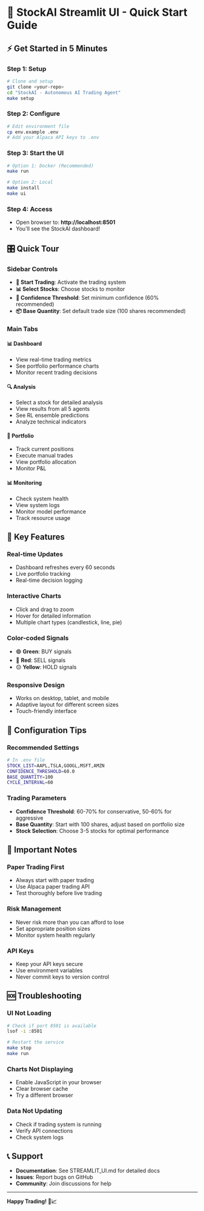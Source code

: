# 🚀 StockAI Streamlit UI - Quick Start Guide

## ⚡ Get Started in 5 Minutes

### **Step 1: Setup**
```bash
# Clone and setup
git clone <your-repo>
cd "StockAI - Autonomous AI Trading Agent"
make setup
```

### **Step 2: Configure**
```bash
# Edit environment file
cp env.example .env
# Add your Alpaca API keys to .env
```

### **Step 3: Start the UI**
```bash
# Option 1: Docker (Recommended)
make run

# Option 2: Local
make install
make ui
```

### **Step 4: Access**
- Open browser to: **http://localhost:8501**
- You'll see the StockAI dashboard!

## 🎛️ Quick Tour

### **Sidebar Controls**
- **🚀 Start Trading**: Activate the trading system
- **📊 Select Stocks**: Choose stocks to monitor
- **🎯 Confidence Threshold**: Set minimum confidence (60% recommended)
- **📦 Base Quantity**: Set default trade size (100 shares recommended)

### **Main Tabs**

#### **📊 Dashboard**
- View real-time trading metrics
- See portfolio performance charts
- Monitor recent trading decisions

#### **🔍 Analysis**
- Select a stock for detailed analysis
- View results from all 5 agents
- See RL ensemble predictions
- Analyze technical indicators

#### **💼 Portfolio**
- Track current positions
- Execute manual trades
- View portfolio allocation
- Monitor P&L

#### **📊 Monitoring**
- Check system health
- View system logs
- Monitor model performance
- Track resource usage

## 🎯 Key Features

### **Real-time Updates**
- Dashboard refreshes every 60 seconds
- Live portfolio tracking
- Real-time decision logging

### **Interactive Charts**
- Click and drag to zoom
- Hover for detailed information
- Multiple chart types (candlestick, line, pie)

### **Color-coded Signals**
- 🟢 **Green**: BUY signals
- 🔴 **Red**: SELL signals  
- 🟡 **Yellow**: HOLD signals

### **Responsive Design**
- Works on desktop, tablet, and mobile
- Adaptive layout for different screen sizes
- Touch-friendly interface

## 🔧 Configuration Tips

### **Recommended Settings**
```bash
# In .env file
STOCK_LIST=AAPL,TSLA,GOOGL,MSFT,AMZN
CONFIDENCE_THRESHOLD=60.0
BASE_QUANTITY=100
CYCLE_INTERVAL=60
```

### **Trading Parameters**
- **Confidence Threshold**: 60-70% for conservative, 50-60% for aggressive
- **Base Quantity**: Start with 100 shares, adjust based on portfolio size
- **Stock Selection**: Choose 3-5 stocks for optimal performance

## 🚨 Important Notes

### **Paper Trading First**
- Always start with paper trading
- Use Alpaca paper trading API
- Test thoroughly before live trading

### **Risk Management**
- Never risk more than you can afford to lose
- Set appropriate position sizes
- Monitor system health regularly

### **API Keys**
- Keep your API keys secure
- Use environment variables
- Never commit keys to version control

## 🆘 Troubleshooting

### **UI Not Loading**
```bash
# Check if port 8501 is available
lsof -i :8501

# Restart the service
make stop
make run
```

### **Charts Not Displaying**
- Enable JavaScript in your browser
- Clear browser cache
- Try a different browser

### **Data Not Updating**
- Check if trading system is running
- Verify API connections
- Check system logs

## 📞 Support

- **Documentation**: See STREAMLIT_UI.md for detailed docs
- **Issues**: Report bugs on GitHub
- **Community**: Join discussions for help

---

**Happy Trading! 🚀📈**
